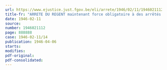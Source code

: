 ```yaml
---
url: https://www.ejustice.just.fgov.be/eli/arrete/1946/02/11/1946021112/justel
title-fr: "ARRETE DU REGENT maintenant force obligatoire à des arrêtés pris, pendant l'occupation ennemie, en matière de tramways et auxquels s'applique la loi du 20 décembre 1945"
date: 1946-02-11
source:
number: 1946021112
page: 888888
case: 1946-02-11/14
publication: 1946-04-06
starts:
modifies:
pdf-original:
pdf-consolidated:
---
```


